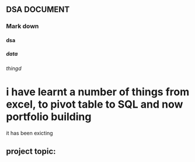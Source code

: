 ## DSA DOCUMENT
### Mark down
#### dsa
##### data
*thingd*
# i have learnt a number of things from excel, to pivot table to SQL and now portfolio building
 it has been exicting
 ## project topic:
